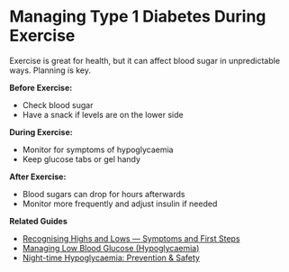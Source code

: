 # Managing Type 1 Diabetes During Exercise

Exercise is great for health, but it can affect blood sugar in unpredictable ways. Planning is key.

**Before Exercise:**
- Check blood sugar
- Have a snack if levels are on the lower side

**During Exercise:**
- Monitor for symptoms of hypoglycaemia
- Keep glucose tabs or gel handy

**After Exercise:**
- Blood sugars can drop for hours afterwards
- Monitor more frequently and adjust insulin if needed

**Related Guides**
- [Recognising Highs and Lows — Symptoms and First Steps](#)
- [Managing Low Blood Glucose (Hypoglycaemia)](#)
- [Night-time Hypoglycaemia: Prevention & Safety](#)
